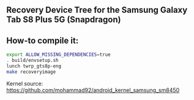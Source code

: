 ## Recovery Device Tree for the Samsung Galaxy Tab S8 Plus 5G (Snapdragon)

## How-to compile it:

```sh
export ALLOW_MISSING_DEPENDENCIES=true
. build/envsetup.sh
lunch twrp_gts8p-eng
make recoveryimage
```

Kernel source:
https://github.com/mohammad92/android_kernel_samsung_sm8450

